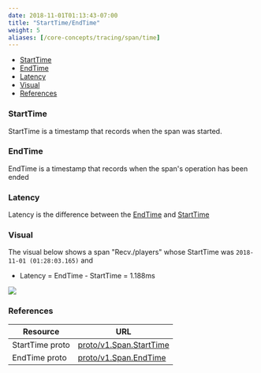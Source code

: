 ```yaml
---
date: 2018-11-01T01:13:43-07:00
title: "StartTime/EndTime"
weight: 5
aliases: [/core-concepts/tracing/span/time]
---
```


- [StartTime](#starttime)
- [EndTime](#endtime)
- [Latency](#latency)
- [Visual](#visual)
- [References](#references)

### StartTime
StartTime is a timestamp that records when the span was started.

### EndTime
EndTime is a timestamp that records when the span's operation has been ended

### Latency
Latency is the difference between the [EndTime](#endtime) and [StartTime](#starttime)

### Visual
The visual below shows a span "Recv./players" whose StartTime was `2018-11-01 (01:28:03.165)` and

-   Latency = EndTime - StartTime = 1.188ms

![](/images/span-start_time-example.png)

### References
Resource|URL
---|---
StartTime proto|[proto/v1.Span.StartTime](https://github.com/census-instrumentation/opencensus-proto/blob/61f8bc77ecef4a3c820b3e3069f8345f8e9611c6/src/opencensus/proto/trace/v1/trace.proto#L108-L111)
EndTime proto|[proto/v1.Span.EndTime](https://github.com/census-instrumentation/opencensus-proto/blob/61f8bc77ecef4a3c820b3e3069f8345f8e9611c6/src/opencensus/proto/trace/v1/trace.proto#L113-L116)
